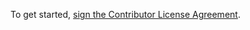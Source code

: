 To get started, <a href="https://www.clahub.com/agreements/statebox/cql">sign the Contributor License Agreement</a>.
